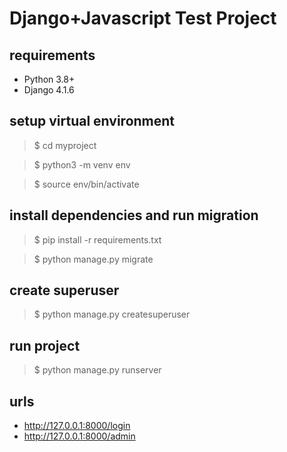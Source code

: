 # Django+Javascript Test Project

## requirements
- Python 3.8+
- Django 4.1.6

## setup virtual environment
> $ cd myproject

> $ python3 -m venv env

> $ source env/bin/activate

## install dependencies and run migration
> $ pip install -r requirements.txt

> $ python manage.py migrate

## create superuser
> $ python manage.py createsuperuser

## run project
> $ python manage.py runserver

## urls
- http://127.0.0.1:8000/login
- http://127.0.0.1:8000/admin
